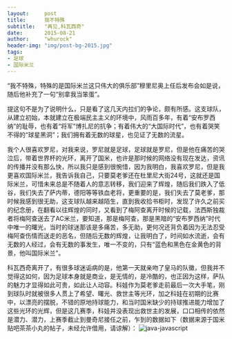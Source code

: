 ```yaml
---
layout:     post
title:      我不特殊
subtitle:   "再见,科瓦西奇"
date:       2015-08-21
author:     "whurock"
header-img: "img/post-bg-2015.jpg"
tags:
- 足球
- 国际米兰
---
```


 “我不特殊，特殊的是国际米兰这只伟大的俱乐部”穆里尼奥上任后发布会如是说，随后他补充了一句“别拿我当笨蛋”。
 
  提这句不是为了说明什么，只是看了这几天内拉们的争论，颇有所感。这支球队，从建立初始，本就建立在极端民主主义的环境中，风雨百多年，有着“安布罗西纳”的耻辱，也有着“将军”博扎尼的抗争；有着伟大的“大国际时代”，也有着哭笑不得的“球星黑洞”；我们拥有着无数的球星，也见证了无数的流星。
  
  我个人很喜欢罗尼，对我来说，罗尼就是足球，足球就是罗尼，但是他在痛苦的哭泣后，带着世界杯的光环，离开了国米，也许是那时候的网络没有现在发达，资讯的传播并没有那么快，所以我只是感到很惋惜，因为我明白，我喜欢罗尼，但是我更喜欢国际米兰，我告诉我自己，只要莫老爹还在杜里尼大街24号，这就还是国际米兰，可惜未来总是不随着人的意志转移，我们迎来了辉煌，随后我们跌入了低谷，我们失去了萨内蒂，德阳等等铁血老将，更重要的是，我们失去了莫老爹，那时候我感到很无助，这支球队越来越陌生，直到我收拾书柜时，发现了许久之前买的纪念册，在翻看以往辉煌的同时，又看到了梅阿查离开时候的记载，法西斯独裁者将梅阿查送去了AC米兰，要知道，那是梅阿查，那是黑暗的“安布罗西纳”时代中唯一的曙光，当时的球迷那该是多痛苦，多无助，更何况还背负着因为无法忍受梅阿查伤情而送走的恶名，但随后无数的辉煌，让我明白了，时间如水流逝，会有无数的人经过，会有无数的事发生，唯一不变的，只有“蓝色和黑色在金黄色的背景，他叫国际米兰”。
  
  科瓦西奇离开了，有很多球迷诟病的是，他第一天就亲吻了皇马的队徽，但我并不觉得这如何，因为足球本身就是商业，是无情的，是冷酷的，也正因为这样，萨队的魅力才显得如此可贵，如此让人动容。科娃作为莫老爹走前最后一次大手笔，刚到球队时就被很多人贯上了希望、曙光、救世主等光环，加之科娃在初期的比赛中，以漂亮的摆脱，不错的原地持球能力，和当时国米缺少的持球推进能力增加了这些光环的光辉，但是这几赛季，科娃并没表现出救世主的发展，口口相传的依然是潜力、潜力，上赛季截止到曼奇尼接任之前，乍到的数据如下（数据来源于国米贴吧茶茶小丸的帖子，未经允许借用，请谅解）：
  ![java-javascript](https://ww3.sinaimg.cn/large/8ed6ab3egw1evall7p3ukj20fc045q3f.jpg)
